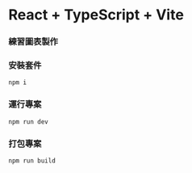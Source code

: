 # React + TypeScript + Vite

### 練習圖表製作

### 安裝套件
```
npm i
```

### 運行專案
```
npm run dev
```

### 打包專案
```
npm run build
```